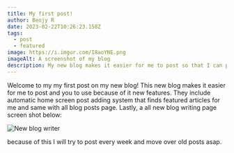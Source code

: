 ```yaml
---
title: My first post!
author: Benjy R
date: 2023-02-22T10:26:23.158Z
tags:
  - post
  - featured
image: https://i.imgur.com/I8aoYNE.png
imageAlt: A screenshot of my blog
description: My new blog makes it easier for me to post so that I can post more
---
```

Welcome to my my first post on my new blog! This new blog makes it easier for me to post  and you to use because of it new features. They include automatic home screen post adding system that finds featured articles for me and same with all blog posts  page. Lastly, a all new blog writing page screen shot below: 

![New blog writer](https://i.imgur.com/638B9jX.png "New blog writer!")

because of this I will try to post every week and move over old posts asap.